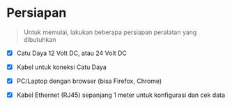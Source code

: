 # Persiapan

> Untuk memulai, lakukan beberapa persiapan peralatan yang dibutuhkan
- [x] Catu Daya 12 Volt DC, atau 24 Volt DC
- [x] Kabel untuk koneksi Catu Daya
- [x] PC/Laptop dengan browser (bisa Firefox, Chrome)
- [x] Kabel Ethernet (RJ45) sepanjang 1 meter untuk konfigurasi dan cek data   





